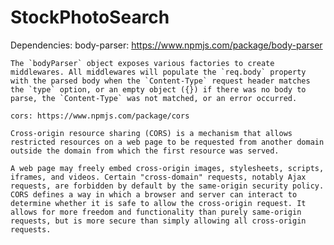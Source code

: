 # StockPhotoSearch

Dependencies:
    body-parser: https://www.npmjs.com/package/body-parser

    The `bodyParser` object exposes various factories to create middlewares. All middlewares will populate the `req.body` property with the parsed body when the `Content-Type` request header matches the `type` option, or an empty object ({}) if there was no body to parse, the `Content-Type` was not matched, or an error occurred.

    cors: https://www.npmjs.com/package/cors

    Cross-origin resource sharing (CORS) is a mechanism that allows restricted resources on a web page to be requested from another domain outside the domain from which the first resource was served.

    A web page may freely embed cross-origin images, stylesheets, scripts, iframes, and videos. Certain "cross-domain" requests, notably Ajax requests, are forbidden by default by the same-origin security policy. CORS defines a way in which a browser and server can interact to determine whether it is safe to allow the cross-origin request. It allows for more freedom and functionality than purely same-origin requests, but is more secure than simply allowing all cross-origin requests.